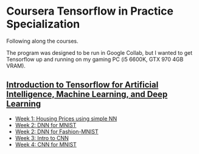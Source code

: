 # Coursera Tensorflow in Practice Specialization

Following along the courses.

The program was designed to be run in Google Collab, but I wanted to get Tensorflow up and running on my gaming PC (i5 6600K, GTX 970 4GB VRAM).

## [Introduction to Tensorflow for Artificial Intelligence, Machine Learning, and Deep Learning](https://www.coursera.org/learn/introduction-tensorflow)

- [Week 1: Housing Prices using simple NN](https://nbviewer.jupyter.org/github/elderpinzon/DataProjects/blob/master/Coursera-Introduction-Tensorflow/Week1-Excercise-1-House-Prices.ipynb)
- [Week 2: DNN for MNIST](https://nbviewer.jupyter.org/github/elderpinzon/DataProjects/blob/master/Coursera-Introduction-Tensorflow/Week1-Excercise-1-House-Prices.ipynb)
- [Week 2: DNN for Fashion-MNIST](https://nbviewer.jupyter.org/github/elderpinzon/DataProjects/blob/master/Coursera-Introduction-Tensorflow/Week1-Excercise-1-House-Prices.ipynb)
- [Week 3: Intro to CNN](https://nbviewer.jupyter.org/github/elderpinzon/DataProjects/blob/master/Coursera-Introduction-Tensorflow/Week1-Excercise-1-House-Prices.ipynb)
- [Week 4: CNN for MNIST](https://nbviewer.jupyter.org/github/elderpinzon/DataProjects/blob/master/Coursera-Introduction-Tensorflow/Week1-Excercise-1-House-Prices.ipynb)